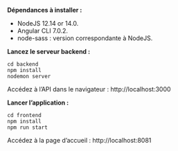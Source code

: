 [](PiiquanteLogo.png)

**Dépendances à installer :**
- NodeJS 12.14 or 14.0.
- Angular CLI 7.0.2.
- node-sass : version correspondante à NodeJS.

**Lancez le serveur backend :**

```shell
cd backend
npm install
nodemon server
```

Accédez à l’API dans le navigateur : http://localhost:3000

**Lancer l’application :**

```shell
cd frontend
npm install
npm run start
```

Accédez à la page d’accueil : http://localhost:8081
